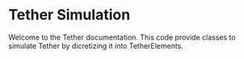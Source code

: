 # Tether Simulation

Welcome to the Tether documentation. This code provide classes to simulate Tether by dicretizing it into TetherElements.